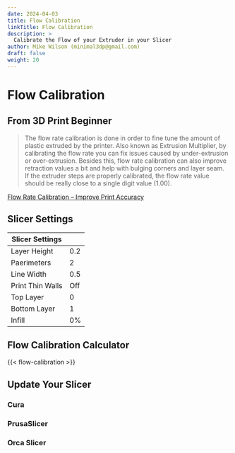 ```yaml
---
date: 2024-04-03
title: Flow Calibration
linkTitle: Flow Calibration
description: >
  Calibrate the Flow of your Extruder in your Slicer
author: Mike Wilson (minimal3dp@gmail.com)
draft: false
weight: 20
---
```


# Flow Calibration

## From 3D Print Beginner

> The flow rate calibration is done in order to fine tune the amount of plastic extruded by the printer. Also known as Extrusion Multiplier, by calibrating the flow rate you can fix issues caused by under-extrusion or over-extrusion. Besides this, flow rate calibration can also improve retraction values a bit and help with bulging corners and layer seam.
If the extruder steps are properly calibrated, the flow rate value should be really close to a single digit value (1.00).

[Flow Rate Calibration – Improve Print Accuracy](https://3dprintbeginner.com/flow-rate-calibration/)

## Slicer Settings

| Slicer Settings  |     |
| ---------------- | --- |
| Layer Height     | 0.2 |
| Paerimeters      | 2   |
| Line Width       | 0.5 |
| Print Thin Walls | Off |
| Top Layer        | 0   |
| Bottom Layer     | 1   |
| Infill           | 0%  |

## Flow Calibration Calculator

{{< flow-calibration >}}

## Update Your Slicer

### Cura


### PrusaSlicer


### Orca Slicer
